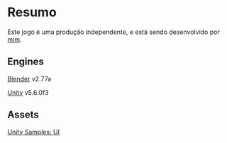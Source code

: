 # Resumo

Este jogo é uma produção independente, e está sendo desenvolvido por [mim](ithexys@gmail.com).

## Engines

[Blender](https://www.blender.org/) v2.77a

[Unity](http://unity3d.com) v5.6.0f3

## Assets

[Unity Samples: UI](https://www.assetstore.unity3d.com/en/#!/content/25468)
